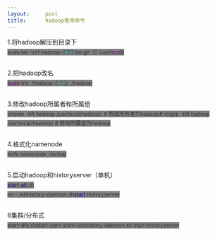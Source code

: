```yaml
---
layout:     post
title:      hadoop常用命令
---
```

<div id="article_content" class="article_content clearfix csdn-tracking-statistics" data-pid="blog" data-mod="popu_307" data-dsm="post">
								            <link rel="stylesheet" href="https://csdnimg.cn/release/phoenix/template/css/ck_htmledit_views-f76675cdea.css">
						<div class="htmledit_views" id="content_views">
                <div style="line-height:1.75;font-size:14px;">1.将hadoop解压到目录下</div><div style="line-height:1.75;font-size:14px;"><span style="font-size:12px;color:rgb(51,51,51);background-color:rgb(128,128,128);">sudo tar -zxf hadoop</span><span style="font-size:12px;background-color:rgb(128,128,128);">-</span><span style="font-size:12px;color:rgb(0,102,102);background-color:rgb(128,128,128);">2.7.3</span><span style="font-size:12px;color:rgb(102,0,102);background-color:rgb(128,128,128);">.</span><span style="font-size:12px;color:rgb(51,51,51);background-color:rgb(128,128,128);">tar</span><span style="font-size:12px;color:rgb(102,0,102);background-color:rgb(128,128,128);">.</span><span style="font-size:12px;color:rgb(51,51,51);background-color:rgb(128,128,128);">gz -C /usr/</span><span style="font-size:12px;color:rgb(102,0,102);background-color:rgb(128,128,128);">local</span><span style="font-size:12px;background-color:rgb(128,128,128);">/</span></div><div style="line-height:1.75;font-size:14px;"><br></div><div style="line-height:1.75;font-size:14px;">2.把hadoop改名</div><div style="line-height:1.75;font-size:14px;"><span style="font-size:12px;color:rgb(102,0,102);background-color:rgb(128,128,128);">sudo</span><span style="font-size:12px;color:rgb(51,51,51);background-color:rgb(128,128,128);"> mv ./hadoop-</span><span style="font-size:12px;color:rgb(0,102,102);background-color:rgb(128,128,128);">2.7</span><span style="font-size:12px;color:rgb(51,51,51);background-color:rgb(128,128,128);">.</span><span style="font-size:12px;color:rgb(0,102,102);background-color:rgb(128,128,128);">3</span><span style="font-size:12px;color:rgb(51,51,51);background-color:rgb(128,128,128);">/ ./hadoop</span></div><div style="line-height:1.75;font-size:14px;"><br></div><div style="line-height:1.75;font-size:14px;">3.修改hadoop所属者和所属组</div><div style="line-height:1.75;font-size:14px;"><span style="font-size:12px;color:rgb(51,51,51);background-color:rgb(128,128,128);">chown -hR hadoop /usr/local/hadoop/ # 修改所有者为hadoop# chgrp -hR hadoop /usr/local/hadoop/ # 修改所属组为hadoop</span></div><div style="line-height:1.75;font-size:14px;"><br></div><div style="line-height:1.75;font-size:14px;">4.格式化namenode</div><div style="line-height:1.75;font-size:14px;"><span style="font-size:12px;color:rgb(51,51,51);background-color:rgb(128,128,128);">hdfs namenode -format</span></div><div style="line-height:1.75;font-size:14px;"><br></div><div style="line-height:1.75;font-size:14px;">5.启动hadoop和historyserver（单机）</div><div style="line-height:1.75;font-size:14px;"><span style="font-size:12px;color:rgb(0,0,136);background-color:rgb(128,128,128);">start</span><span style="font-size:12px;color:rgb(51,51,51);background-color:rgb(128,128,128);">-</span><span style="font-size:12px;color:rgb(0,0,136);background-color:rgb(128,128,128);">all</span><span style="font-size:12px;color:rgb(51,51,51);background-color:rgb(128,128,128);">.sh</span></div><div style="line-height:1.75;font-size:14px;"><span style="font-size:12px;color:rgb(51,51,51);background-color:rgb(128,128,128);">mr - jobhistory-daemon.sh</span><span style="font-size:12px;color:rgb(0,0,136);background-color:rgb(128,128,128);">start</span><span style="font-size:12px;color:rgb(51,51,51);background-color:rgb(128,128,128);"> historyserver</span></div><div style="line-height:1.75;font-size:14px;"><br></div><div style="line-height:1.75;font-size:14px;">6集群/分布式</div><div style="line-height:1.75;font-size:14px;"><span style="font-size:12px;color:rgb(51,51,51);background-color:rgb(128,128,128);">start-dfs</span><span style="font-size:12px;color:rgb(102,0,102);background-color:rgb(128,128,128);">.</span><span style="font-size:12px;color:rgb(51,51,51);background-color:rgb(128,128,128);">shstart-yarn</span><span style="font-size:12px;color:rgb(102,0,102);background-color:rgb(128,128,128);">.</span><span style="font-size:12px;color:rgb(51,51,51);background-color:rgb(128,128,128);">shmr-jobhistory-daemon</span><span style="font-size:12px;color:rgb(102,0,102);background-color:rgb(128,128,128);">.</span><span style="font-size:12px;color:rgb(51,51,51);background-color:rgb(128,128,128);">sh start historyserver</span></div><div style="line-height:1.75;font-size:14px;"><br></div>            </div>
                </div>